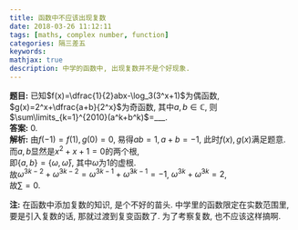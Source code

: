 ```yaml
---
title: 函数中不应该出现复数
date: 2018-03-26 11:12:11
tags: [maths, complex number, function]
categories: 隔三差五
keywords:
mathjax: true
description: 中学的函数中, 出现复数并不是个好现象. 
---
```


**题目:** 已知$f(x)=\dfrac{1}{2}abx-\log_3(3^x+1)$为偶函数, $g(x)=2^x+\dfrac{a+b}{2^x}$为奇函数, 其中$a,b\in\mathbb{C}$, 
则$\sum\limits_{k=1}^{2010}(a^k+b^k)$=___.  
**答案:** 0.  
**解析:** 由$f(-1)=f(1), g(0)=0$, 易得$ab=1,a+b=-1$, 此时$f(x),g(x)$满足题意.   
而$a,b$显然是$x^2+x+1=0$的两个根,  
即$\{a,b\}=\{\omega,\bar{\omega}\}$, 其中$\omega$为1的虚根.     
故$\omega^{3k-2}+\bar{\omega}^{3k-2}=\omega^{3k-1}+\bar{\omega}^{3k-1}=-1$, $\omega^{3k}+\bar{\omega}^{3k}=2$,   
故$\sum=0$.  

**注:** 在函数中添加复数的知识, 是个不好的苗头. 中学里的函数限定在实数范围里, 要是引入复数的话, 那就过渡到复变函数了. 
为了考察复数, 也不应该这样搞啊.
